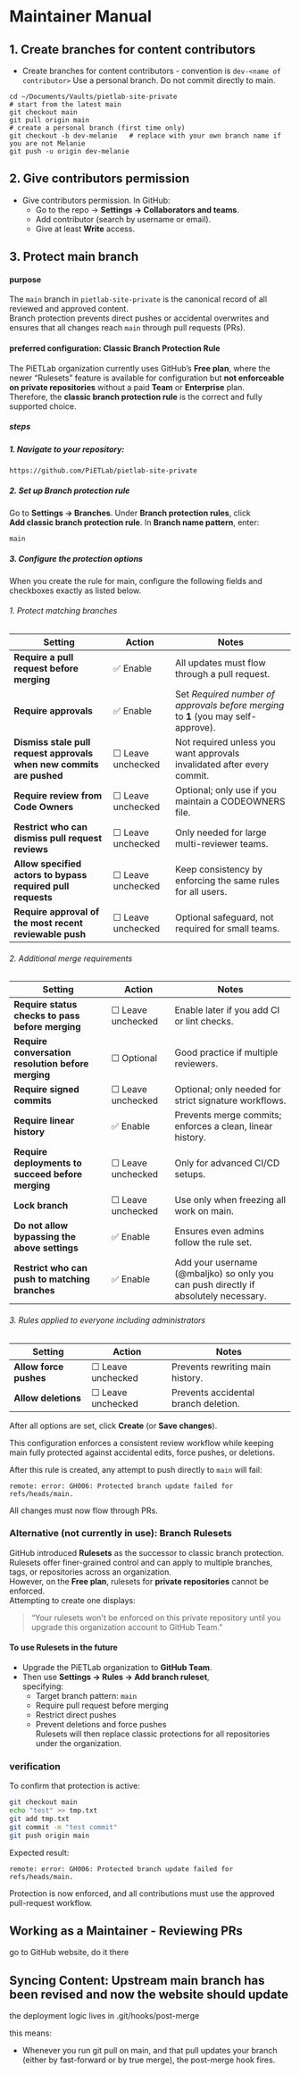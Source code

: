 # Maintainer Manual
## 1. Create branches for content contributors
- Create branches for content contributors - convention is `dev-<name of contributor>`
Use a personal branch. Do not commit directly to main.
```
cd ~/Documents/Vaults/pietlab-site-private
# start from the latest main
git checkout main
git pull origin main
# create a personal branch (first time only)
git checkout -b dev-melanie   # replace with your own branch name if you are not Melanie
git push -u origin dev-melanie
```
## 2. Give contributors permission
- Give contributors permission.
  In GitHub:
	- Go to the repo → **Settings → Collaborators and teams**.
	- Add contributor (search by username or email).
	- Give at least **Write** access.
## 3. Protect main branch
#### purpose
The `main` branch in `pietlab-site-private` is the canonical record of all reviewed and approved content.  
Branch protection prevents direct pushes or accidental overwrites and ensures that all changes reach `main` through pull requests (PRs).
#### preferred configuration: Classic Branch Protection Rule
The PiETLab organization currently uses GitHub’s **Free plan**, where the newer “Rulesets” feature is available for configuration but **not enforceable on private repositories** without a paid **Team** or **Enterprise** plan.  
Therefore, the **classic branch protection rule** is the correct and fully supported choice.
##### steps
##### 1. Navigate to your repository:  
   `https://github.com/PiETLab/pietlab-site-private`
##### 2. Set up Branch protection rule
Go to **Settings → Branches**.
Under **Branch protection rules**, click  
   **Add classic branch protection rule**.
In **Branch name pattern**, enter:
```
main
```
##### 3. Configure the protection options
When you create the rule for main, configure the following fields and checkboxes exactly as listed below.
###### 1. Protect matching branches

|**Setting**|**Action**|**Notes**|
|---|---|---|
|**Require a pull request before merging**|✅ Enable|All updates must flow through a pull request.|
|**Require approvals**|✅ Enable|Set _Required number of approvals before merging_ to **1** (you may self-approve).|
|**Dismiss stale pull request approvals when new commits are pushed**|☐ Leave unchecked|Not required unless you want approvals invalidated after every commit.|
|**Require review from Code Owners**|☐ Leave unchecked|Optional; only use if you maintain a CODEOWNERS file.|
|**Restrict who can dismiss pull request reviews**|☐ Leave unchecked|Only needed for large multi-reviewer teams.|
|**Allow specified actors to bypass required pull requests**|☐ Leave unchecked|Keep consistency by enforcing the same rules for all users.|
|**Require approval of the most recent reviewable push**|☐ Leave unchecked|Optional safeguard, not required for small teams.|
###### 2. Additional merge requirements

|**Setting**|**Action**|**Notes**|
|---|---|---|
|**Require status checks to pass before merging**|☐ Leave unchecked|Enable later if you add CI or lint checks.|
|**Require conversation resolution before merging**|☐ Optional|Good practice if multiple reviewers.|
|**Require signed commits**|☐ Leave unchecked|Optional; only needed for strict signature workflows.|
|**Require linear history**|✅ Enable|Prevents merge commits; enforces a clean, linear history.|
|**Require deployments to succeed before merging**|☐ Leave unchecked|Only for advanced CI/CD setups.|
|**Lock branch**|☐ Leave unchecked|Use only when freezing all work on main.|
|**Do not allow bypassing the above settings**|✅ Enable|Ensures even admins follow the rule set.|
|**Restrict who can push to matching branches**|✅ Enable|Add your username (@mbaljko) so only you can push directly if absolutely necessary.|
###### 3. Rules applied to everyone including administrators

|**Setting**|**Action**|**Notes**|
|---|---|---|
|**Allow force pushes**|☐ Leave unchecked|Prevents rewriting main history.|
|**Allow deletions**|☐ Leave unchecked|Prevents accidental branch deletion.|
After all options are set, click **Create** (or **Save changes**).

This configuration enforces a consistent review workflow while keeping main fully protected against accidental edits, force pushes, or deletions.

After this rule is created, any attempt to push directly to `main` will fail:
```
remote: error: GH006: Protected branch update failed for refs/heads/main.
````
All changes must now flow through PRs.
### Alternative (not currently in use): Branch Rulesets
GitHub introduced **Rulesets** as the successor to classic branch protection.  
Rulesets offer finer-grained control and can apply to multiple branches, tags, or repositories across an organization.  
However, on the **Free plan**, rulesets for **private repositories** cannot be enforced.  
Attempting to create one displays:
> “Your rulesets won't be enforced on this private repository until you upgrade this organization account to GitHub Team.”
#### To use Rulesets in the future
- Upgrade the PiETLab organization to **GitHub Team**.  
- Then use **Settings → Rules → Add branch ruleset**,  
  specifying:
  - Target branch pattern: `main`  
  - Require pull request before merging  
  - Restrict direct pushes  
  - Prevent deletions and force pushes  
Rulesets will then replace classic protections for all repositories under the organization.
### verification
To confirm that protection is active:
```bash
git checkout main
echo "test" >> tmp.txt
git add tmp.txt
git commit -m "test commit"
git push origin main
````
Expected result:
```
remote: error: GH006: Protected branch update failed for refs/heads/main.
```
Protection is now enforced, and all contributions must use the approved pull-request workflow.
## Working as a Maintainer - Reviewing PRs 

go to GitHub website, do it there



## Syncing Content: Upstream main branch has been revised and now the website should update

the deployment logic lives in .git/hooks/post-merge

this means:

- Whenever you run git pull on main, and that pull updates your branch (either by fast-forward or by true merge), the post-merge hook fires.
